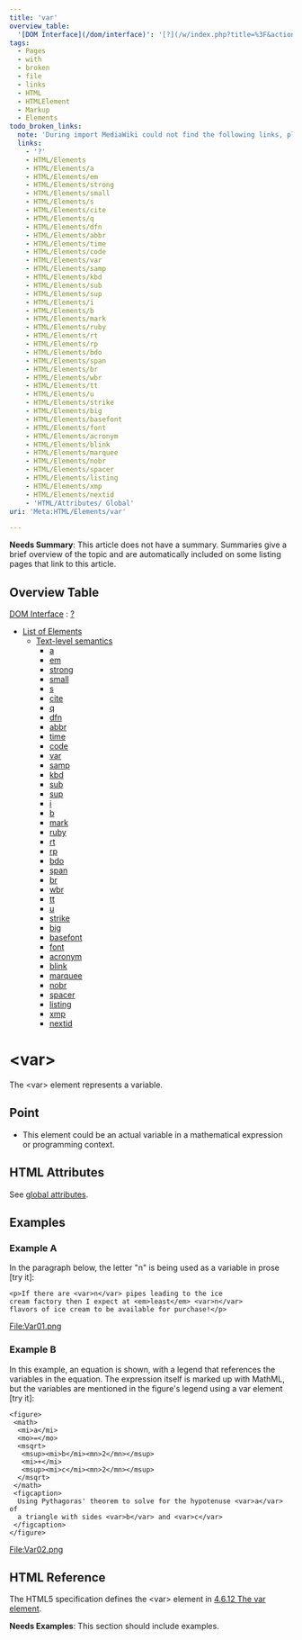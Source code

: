 ```yaml
---
title: 'var'
overview_table:
  '[DOM Interface](/dom/interface)': '[?](/w/index.php?title=%3F&action=edit&redlink=1)'
tags:
  - Pages
  - with
  - broken
  - file
  - links
  - HTML
  - HTMLElement
  - Markup
  - Elements
todo_broken_links:
  note: 'During import MediaWiki could not find the following links, please fix and adjust this list.'
  links:
    - '?'
    - HTML/Elements
    - HTML/Elements/a
    - HTML/Elements/em
    - HTML/Elements/strong
    - HTML/Elements/small
    - HTML/Elements/s
    - HTML/Elements/cite
    - HTML/Elements/q
    - HTML/Elements/dfn
    - HTML/Elements/abbr
    - HTML/Elements/time
    - HTML/Elements/code
    - HTML/Elements/var
    - HTML/Elements/samp
    - HTML/Elements/kbd
    - HTML/Elements/sub
    - HTML/Elements/sup
    - HTML/Elements/i
    - HTML/Elements/b
    - HTML/Elements/mark
    - HTML/Elements/ruby
    - HTML/Elements/rt
    - HTML/Elements/rp
    - HTML/Elements/bdo
    - HTML/Elements/span
    - HTML/Elements/br
    - HTML/Elements/wbr
    - HTML/Elements/tt
    - HTML/Elements/u
    - HTML/Elements/strike
    - HTML/Elements/big
    - HTML/Elements/basefont
    - HTML/Elements/font
    - HTML/Elements/acronym
    - HTML/Elements/blink
    - HTML/Elements/marquee
    - HTML/Elements/nobr
    - HTML/Elements/spacer
    - HTML/Elements/listing
    - HTML/Elements/xmp
    - HTML/Elements/nextid
    - 'HTML/Attributes/ Global'
uri: 'Meta:HTML/Elements/var'

---
```

**Needs Summary**: This article does not have a summary. Summaries give a brief overview of the topic and are automatically included on some listing pages that link to this article.

## Overview Table

[DOM Interface](/dom/interface)
:   [?](/w/index.php?title=%3F&action=edit&redlink=1)

-   [List of Elements](/w/index.php?title=HTML/Elements&action=edit&redlink=1)
    -   [Text-level semantics](/w/index.php?title=HTML/Elements&action=edit&redlink=1)
        -   [a](/w/index.php?title=HTML/Elements/a&action=edit&redlink=1)
        -   [em](/w/index.php?title=HTML/Elements/em&action=edit&redlink=1)
        -   [strong](/w/index.php?title=HTML/Elements/strong&action=edit&redlink=1)
        -   [small](/w/index.php?title=HTML/Elements/small&action=edit&redlink=1)
        -   [s](/w/index.php?title=HTML/Elements/s&action=edit&redlink=1)
        -   [cite](/w/index.php?title=HTML/Elements/cite&action=edit&redlink=1)
        -   [q](/w/index.php?title=HTML/Elements/q&action=edit&redlink=1)
        -   [dfn](/w/index.php?title=HTML/Elements/dfn&action=edit&redlink=1)
        -   [abbr](/w/index.php?title=HTML/Elements/abbr&action=edit&redlink=1)
        -   [time](/w/index.php?title=HTML/Elements/time&action=edit&redlink=1)
        -   [code](/w/index.php?title=HTML/Elements/code&action=edit&redlink=1)
        -   [var](/w/index.php?title=HTML/Elements/var&action=edit&redlink=1)
        -   [samp](/w/index.php?title=HTML/Elements/samp&action=edit&redlink=1)
        -   [kbd](/w/index.php?title=HTML/Elements/kbd&action=edit&redlink=1)
        -   [sub](/w/index.php?title=HTML/Elements/sub&action=edit&redlink=1)
        -   [sup](/w/index.php?title=HTML/Elements/sup&action=edit&redlink=1)
        -   [i](/w/index.php?title=HTML/Elements/i&action=edit&redlink=1)
        -   [b](/w/index.php?title=HTML/Elements/b&action=edit&redlink=1)
        -   [mark](/w/index.php?title=HTML/Elements/mark&action=edit&redlink=1)
        -   [ruby](/w/index.php?title=HTML/Elements/ruby&action=edit&redlink=1)
        -   [rt](/w/index.php?title=HTML/Elements/rt&action=edit&redlink=1)
        -   [rp](/w/index.php?title=HTML/Elements/rp&action=edit&redlink=1)
        -   [bdo](/w/index.php?title=HTML/Elements/bdo&action=edit&redlink=1)
        -   [span](/w/index.php?title=HTML/Elements/span&action=edit&redlink=1)
        -   [br](/w/index.php?title=HTML/Elements/br&action=edit&redlink=1)
        -   [wbr](/w/index.php?title=HTML/Elements/wbr&action=edit&redlink=1)
        -   [tt](/w/index.php?title=HTML/Elements/tt&action=edit&redlink=1)
        -   [u](/w/index.php?title=HTML/Elements/u&action=edit&redlink=1)
        -   [strike](/w/index.php?title=HTML/Elements/strike&action=edit&redlink=1)
        -   [big](/w/index.php?title=HTML/Elements/big&action=edit&redlink=1)
        -   [basefont](/w/index.php?title=HTML/Elements/basefont&action=edit&redlink=1)
        -   [font](/w/index.php?title=HTML/Elements/font&action=edit&redlink=1)
        -   [acronym](/w/index.php?title=HTML/Elements/acronym&action=edit&redlink=1)
        -   [blink](/w/index.php?title=HTML/Elements/blink&action=edit&redlink=1)
        -   [marquee](/w/index.php?title=HTML/Elements/marquee&action=edit&redlink=1)
        -   [nobr](/w/index.php?title=HTML/Elements/nobr&action=edit&redlink=1)
        -   [spacer](/w/index.php?title=HTML/Elements/spacer&action=edit&redlink=1)
        -   [listing](/w/index.php?title=HTML/Elements/listing&action=edit&redlink=1)
        -   [xmp](/w/index.php?title=HTML/Elements/xmp&action=edit&redlink=1)
        -   [nextid](/w/index.php?title=HTML/Elements/nextid&action=edit&redlink=1)

# \<var\>

The \<var\> element represents a variable.

## Point

-   This element could be an actual variable in a mathematical expression or programming context.

## HTML Attributes

See [global attributes](/w/index.php?title=HTML/Attributes/_Global&action=edit&redlink=1).

## Examples

### Example A

In the paragraph below, the letter "n" is being used as a variable in prose [try it]:

    <p>If there are <var>n</var> pipes leading to the ice
    cream factory then I expect at <em>least</em> <var>n</var>
    flavors of ice cream to be available for purchase!</p>

[File:Var01.png](/w/index.php?title=Special:Upload&wpDestFile=Var01.png)

### Example B

In this example, an equation is shown, with a legend that references the variables in the equation. The expression itself is marked up with MathML, but the variables are mentioned in the figure's legend using a var element [try it]:

    <figure>
     <math>
      <mi>a</mi>
      <mo>=</mo>
      <msqrt>
       <msup><mi>b</mi><mn>2</mn></msup>
       <mi>+</mi>
       <msup><mi>c</mi><mn>2</mn></msup>
      </msqrt>
     </math>
     <figcaption>
      Using Pythagoras' theorem to solve for the hypotenuse <var>a</var> of
      a triangle with sides <var>b</var> and <var>c</var>
     </figcaption>
    </figure>

[File:Var02.png](/w/index.php?title=Special:Upload&wpDestFile=Var02.png)

## HTML Reference

The HTML5 specification defines the \<var\> element in [4.6.12 The var element](http://www.w3.org/TR/html5/text-level-semantics.html#the-var-element).

**Needs Examples**: This section should include examples.

